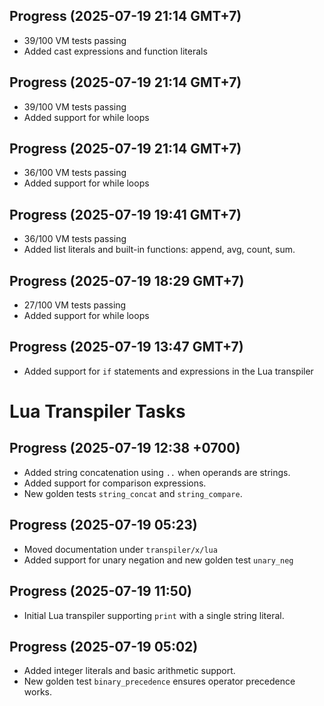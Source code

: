 ## Progress (2025-07-19 21:14 GMT+7)
- 39/100 VM tests passing
- Added cast expressions and function literals

## Progress (2025-07-19 21:14 GMT+7)
- 39/100 VM tests passing
- Added support for while loops

## Progress (2025-07-19 21:14 GMT+7)
- 36/100 VM tests passing
- Added support for while loops

## Progress (2025-07-19 19:41 GMT+7)
- 36/100 VM tests passing
- Added list literals and built-in functions: append, avg, count, sum.

## Progress (2025-07-19 18:29 GMT+7)
- 27/100 VM tests passing
- Added support for while loops

## Progress (2025-07-19 13:47 GMT+7)
- Added support for `if` statements and expressions in the Lua transpiler

# Lua Transpiler Tasks

## Progress (2025-07-19 12:38 +0700)
- Added string concatenation using `..` when operands are strings.
- Added support for comparison expressions.
- New golden tests `string_concat` and `string_compare`.

## Progress (2025-07-19 05:23)
- Moved documentation under `transpiler/x/lua`
- Added support for unary negation and new golden test `unary_neg`

## Progress (2025-07-19 11:50)
- Initial Lua transpiler supporting `print` with a single string literal.

## Progress (2025-07-19 05:02)
- Added integer literals and basic arithmetic support.
- New golden test `binary_precedence` ensures operator precedence works.
